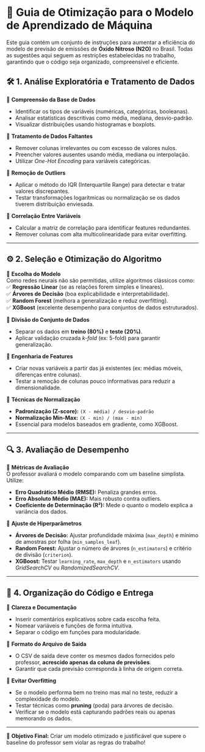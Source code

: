 # 📌 Guia de Otimização para o Modelo de Aprendizado de Máquina  

Este guia contém um conjunto de instruções para aumentar a eficiência do modelo de previsão de emissões de **Óxido Nitroso (N2O)** no Brasil. Todas as sugestões aqui seguem as restrições estabelecidas no trabalho, garantindo que o código seja organizado, compreensível e eficiente.  

## 🛠️ 1. Análise Exploratória e Tratamento de Dados  

🔹 **Compreensão da Base de Dados**  
- Identificar os tipos de variáveis (numéricas, categóricas, booleanas).  
- Analisar estatísticas descritivas como média, mediana, desvio-padrão.  
- Visualizar distribuições usando histogramas e boxplots.  

🔹 **Tratamento de Dados Faltantes**  
- Remover colunas irrelevantes ou com excesso de valores nulos.  
- Preencher valores ausentes usando média, mediana ou interpolação.  
- Utilizar *One-Hot Encoding* para variáveis categóricas.  

🔹 **Remoção de Outliers**  
- Aplicar o método do IQR (Interquartile Range) para detectar e tratar valores discrepantes.  
- Testar transformações logarítmicas ou normalização se os dados tiverem distribuição enviesada.  

🔹 **Correlação Entre Variáveis**  
- Calcular a matriz de correlação para identificar features redundantes.  
- Remover colunas com alta multicolinearidade para evitar overfitting.  

---

## ⚙️ 2. Seleção e Otimização do Algoritmo  

🔹 **Escolha do Modelo**  
Como redes neurais não são permitidas, utilize algoritmos clássicos como:  
✅ **Regressão Linear** (se as relações forem simples e lineares).  
✅ **Árvores de Decisão** (boa explicabilidade e interpretabilidade).  
✅ **Random Forest** (melhora a generalização e reduz overfitting).  
✅ **XGBoost** (excelente desempenho para conjuntos de dados estruturados).  

🔹 **Divisão do Conjunto de Dados**  
- Separar os dados em **treino (80%)** e **teste (20%)**.  
- Aplicar validação cruzada *k-fold* (ex: 5-fold) para garantir generalização.  

🔹 **Engenharia de Features**  
- Criar novas variáveis a partir das já existentes (ex: médias móveis, diferenças entre colunas).  
- Testar a remoção de colunas pouco informativas para reduzir a dimensionalidade.  

🔹 **Técnicas de Normalização**  
- **Padronização (Z-score):** `(X - média) / desvio-padrão`  
- **Normalização Min-Max:** `(X - min) / (max - min)`  
- Essencial para modelos baseados em gradiente, como XGBoost.  

---

## 🔍 3. Avaliação de Desempenho  

🔹 **Métricas de Avaliação**  
O professor avaliará o modelo comparando com um baseline simplista. Utilize:  
- **Erro Quadrático Médio (RMSE):** Penaliza grandes erros.  
- **Erro Absoluto Médio (MAE):** Mais robusto contra outliers.  
- **Coeficiente de Determinação (R²):** Mede o quanto o modelo explica a variância dos dados.  

🔹 **Ajuste de Hiperparâmetros**  
- **Árvores de Decisão:** Ajustar profundidade máxima (`max_depth`) e mínimo de amostras por folha (`min_samples_leaf`).  
- **Random Forest:** Ajustar o número de árvores (`n_estimators`) e critério de divisão (`criterion`).  
- **XGBoost:** Testar `learning_rate`, `max_depth` e `n_estimators` usando *GridSearchCV* ou *RandomizedSearchCV*.  

---

## 🎯 4. Organização do Código e Entrega  

🔹 **Clareza e Documentação**  
- Inserir comentários explicativos sobre cada escolha feita.  
- Nomear variáveis e funções de forma intuitiva.  
- Separar o código em funções para modularidade.  

🔹 **Formato do Arquivo de Saída**  
- O CSV de saída deve conter os mesmos dados fornecidos pelo professor, **acrescido apenas da coluna de previsões**.  
- Garantir que cada previsão corresponda à linha de origem correta.  

🔹 **Evitar Overfitting**  
- Se o modelo performa bem no treino mas mal no teste, reduzir a complexidade do modelo.  
- Testar técnicas como **pruning** (poda) para árvores de decisão.  
- Verificar se o modelo está capturando padrões reais ou apenas memorando os dados.  

---

🚀 **Objetivo Final:** Criar um modelo otimizado e justificável que supere o baseline do professor sem violar as regras do trabalho!  
